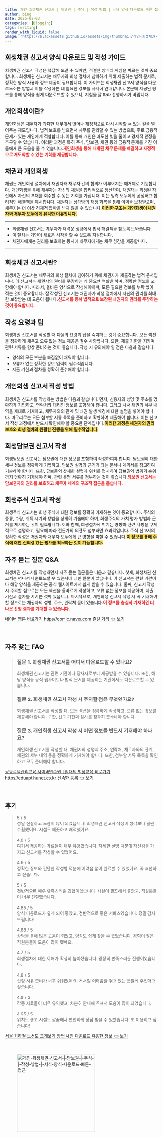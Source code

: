 ```yaml
---
title: 개인 회생채권 신고서 | 담보권 | 주식 | 작성 방법 | 서식 양식 다운로드 빠른 접근
author: bing
date: 2025-02-03
categories: [Blogging]
tags: [writing]
render_with_liquid: false
image: 'https://blackassets.github.io/assets/img/thumbnail/개인-회생채권-신고서-|-담보권-|-주식-|-작성-방법-|-서식-양식-다운로드-빠른-접근.webp'
---
```



<h2 id='회생채권신고서양식다운로드가이드'>회생채권 신고서 양식 다운로드 및 작성 가이드</h2>

<p>회생채권 신고서 작성은 복잡해 보일 수 있지만, 적절한 양식과 지침을 따르는 것이 중요합니다. 회생채권 신고서는 채무자의 회생 절차에 참여하기 위해 제출하는 법적 문서로, 정확한 양식 사용과 정보 제공이 필요합니다. 이 가이드는 회생채권 신고서 양식을 다운로드하는 방법과 이를 작성하는 데 필요한 정보를 자세히 안내합니다. 본문에 제공된 링크를 통해 양식을 쉽게 다운로드할 수 있으니, 지침을 잘 따라 진행하시기 바랍니다.</p>

<h2 id='개인회생의필요성'>개인회생이란?</h2>

<p>개인회생은 채무자가 과다한 채무에서 벗어나 재정적으로 다시 시작할 수 있는 길을 열어주는 제도입니다. 법적 보호를 받으면서 채무를 관리할 수 있는 방법으로, 주로 금융적 문제가 있는 개인에게 적합합니다. 이를 통해 개인은 과도한 빚을 줄이고 경제적 안정을 추구할 수 있습니다. 이러한 과정은 특히 주식, 담보권, 채권 등의 금융적 문제를 가진 이들에게 큰 도움을 줄 수 있습니다.<b><span style="color: #ee2323;">개인회생을 통해 내재된 채무 문제를 해결하고 재정적으로 재도약할 수 있는 기회를 제공합니다.</span></b></p>

<h2 id='채권의역할'>채권과 개인회생</h2>

<p>채권은 개인회생 절차에서 채권자와 채무자 간의 합의가 이루어지는 매개체로 기능합니다. 개인회생을 통해 채무자는 자신의 채권을 합리적으로 정산하며, 채권자는 회생된 자산에서 자신의 부채를 회수할 수 있는 기회를 가집니다. 이는 양측 모두에게 공정하고 합리적인 해결책을 제시합니다. 채권자는 상대방의 재정 회복을 통해 이익을 보장받으며, 채무자는 더 이상 경제적 압박을 받지 않을 수 있습니다.<b><span style="background-color: #ffe066;">이러한 구조는 개인회생이 채권자와 채무자 모두에게 유익한 이유입니다.</span></b></p>

<hr />

<ul>
    <li>회생채권 신고서는 채무자가 어려운 상황에서 법적 해결책을 찾도록 도와줍니다.</li>
    <li>이 절차는 개인이 새로운 시작을 할 수 있도록 지원합니다.</li>
    <li>채권자에게는 권리를 보호하는 동시에 채무자에게는 채무 경감을 제공합니다.</li>
</ul>

<hr />

<h2 id='회생채권신고서작성법'>회생채권 신고서란?</h2>

<p>회생채권 신고서는 채무자의 회생 절차에 참여하기 위해 채권자가 제출하는 법적 문서입니다. 이 신고서는 채권자의 권리를 주장하는 데 중요한 역할을 하며, 정확한 정보를 포함해야 합니다. 따라서, 올바른 양식으로 작성해야하며, 모든 필요한 정보를 누락 없이 적는 것이 중요합니다. 잘 작성된 신고서는 채권자가 회생 절차에서 자신의 권리를 최대한 보장받는 데 도움이 됩니다.<b><span style="color: #ee2323;">신고서를 통해 법적으로 보장된 채권자의 권리를 주장하는 것이 중요합니다.</span></b></p>

<h2 id='신고서작성요령'>작성 요령과 팁</h2>

<p>회생채권 신고서를 작성할 때 다음의 요령과 팁을 숙지하는 것이 중요합니다. 모든 섹션을 정확하게 채우고 오류 없는 정보 제공은 필수 사항입니다. 또한, 제출 기한을 지키며 관련 서류를 항상 준비하는 것이 좋습니다. 작성 시 유의해야 할 점은 다음과 같습니다:</p>

<ul>
    <li>양식의 모든 부분을 빠짐없이 채워야 합니다.</li>
    <li>오류가 없는 정확한 정보 입력이 필수적입니다.</li>
    <li>제출 기한과 절차를 정확히 준수해야 합니다.</li>
</ul>

<h2 id='작성방법'>개인회생 신고서 작성 방법</h2>

<p>회생채권 신고서를 작성하는 방법은 다음과 같습니다. 먼저, 신용자의 성명 및 주소를 명확하게 기입하고, 연락처와 대리인 정보를 포함해야 합니다. 그러고 나서 채권의 세부 내역을 제대로 기재하고, 채무자와의 관계 및 채권 발생 배경에 대한 설명을 넣어야 합니다. 마무리로는 모든 첨부할 서류 목록을 준비하고 확인하여 제출해야 합니다. 이는 신고서 작성 과정에서 반드시 확인해야 할 중요한 단계입니다.<b><span style="background-color: #ffe066;">이러한 과정은 채권자의 권리 보호와 회생 절차의 원활한 진행을 위해 필수적입니다.</span></b></p>

<h2 id='회생담보권신고서작성'>회생담보권 신고서 작성</h2>

<p>회생담보권 신고서는 담보권에 대한 정보를 포함하여 작성하여야 합니다. 담보권에 대한 세부 정보를 정확하게 기입하고, 담보권 설정의 근거가 되는 문서나 계약서를 참고하여 기술해야 합니다. 또한, 담보물의 상세한 설명과 위치를 명시하여 담보권의 범위와 순위까지 명확히 기재해야 하며, 관련 증명 서류를 첨부하는 것이 좋습니다.<b><span style="color: #ee2323;">담보권 신고서는 담보권자의 권리를 보호하고 채무자 세계의 구조적 접근을 돕습니다.</span></b></p>

<h2 id='회생주식신고서작성'>회생주식 신고서 작성</h2>

<p>회생주식 신고서는 회생 주식에 대한 정보를 정확히 기재하는 것이 중요합니다. 주식의 종류, 수량, 취득 시기와 방법을 상세히 기술해야 하며, 회생주식의 가치 평가 방법과 근거를 제시하는 것이 필요합니다. 이와 함께, 회생절차에 미치는 영향과 관련 사항을 구체적으로 설명하고, 필요에 따라 전문가의 의견도 첨부하면 효과적입니다. 주식 신고서의 정확한 작성은 채권자와 채무자 모두에게 큰 영향을 미칠 수 있습니다.<b><span style="background-color: #ffe066;">이 정보를 통해 주식에 대한 신뢰성 있는 평가를 확보하는 것이 가능합니다.</span></b></p>

<h2 id='자주묻는질문'>자주 묻는 질문 Q&A</h2>

<p>회생채권 신고서를 작성하면서 자주 묻는 질문들은 다음과 같습니다. 첫째, 회생채권 신고서는 어디서 다운로드할 수 있는지에 대한 질문이 있습니다. 이 신고서는 관련 기관이나 해당 양식을 제공하는 공식 웹사이트에서 쉽게 받을 수 있습니다. 둘째, 신고서 작성 시 주의할 점으로는 모든 섹션을 올바르게 작성하고, 오류 없는 정보를 제공하며, 제출 기한과 절차를 지키는 것이 있습니다. 마지막으로, 개인회생 신고서 작성 시 꼭 기재해야 할 정보로는 채권자의 성명, 주소, 연락처 등이 있습니다.<b><span style="color: #ee2323;">이 정보를 충실히 기재하면 더 나은 신청 결과를 기대할 수 있습니다.</span></b></p>


<p><a class="click-button" title="네이버 웹툰 바로가기 https//comic.naver.com 즐길 거리" href="https://blackassets.github.io/posts/%EB%84%A4%EC%9D%B4%EB%B2%84-%EC%9B%B9%ED%88%B0-%EB%B0%94%EB%A1%9C%EA%B0%80%EA%B8%B0-httpscomic.naver.com-%EC%A6%90%EA%B8%B8-%EA%B1%B0%EB%A6%AC/" rel="dofollow">네이버 웹툰 바로가기 https//comic.naver.com 즐길 거리 👈 보기</a></p><br>
<h2 id='자주_찾는_FAQ'>자주 찾는 FAQ</h2>
<div itemscope="" itemtype="https://schema.org/FAQPage">
<blockquote>
<div itemscope="" itemprop="mainEntity" itemtype="https://schema.org/Question">
<h3 itemprop="name">질문 1. 회생채권 신고서를 어디서 다운로드할 수 있나요?</h3>
<div itemscope="" itemprop="acceptedAnswer" itemtype="https://schema.org/Answer">
<span itemprop="text">
<p>회생채권 신고서는 관련 기관이나 당사자로부터 제공받을 수 있습니다. 또한, 해당 양식을 공식 웹사이트나 법적 문서를 제공하는 기관에서도 다운로드할 수 있습니다.</p>
</span>
</div>
</div>
<div itemscope="" itemprop="mainEntity" itemtype="https://schema.org/Question">
<h3 itemprop="name">질문 2. 회생채권 신고서 작성 시 주의할 점은 무엇인가요?</h3>
<div itemscope="" itemprop="acceptedAnswer" itemtype="https://schema.org/Answer">
<span itemprop="text">
<p>회생채권 신고서를 작성할 때, 모든 섹션을 정확하게 작성하고, 오류 없는 정보를 제공해야 합니다. 또한, 신고 기한과 절차를 정확히 준수해야 합니다.</p>
</span>
</div>
</div>
<div itemscope="" itemprop="mainEntity" itemtype="https://schema.org/Question">
<h3 itemprop="name">질문 3. 개인회생 신고서 작성 시 어떤 정보를 반드시 기재해야 하나요?</h3>
<div itemscope="" itemprop="acceptedAnswer" itemtype="https://schema.org/Answer">
<span itemprop="text">
<p>개인회생 신고서를 작성할 때, 채권자의 성명과 주소, 연락처, 채무자와의 관계, 채권의 세부 내역 등을 정확하게 기재해야 합니다. 또한, 첨부할 서류 목록을 확인하고 모두 준비해야 합니다.</p>
</span>
</div>
</div>
</blockquote>
</div>
<p><a class="click-button" title="공동주택관리교육 사이버연수원ㅣ입대의 법정교육 바로가기 https//eduapt.hunet.co.kr 신속한 등록" href="https://blackassets.github.io/posts/%EA%B3%B5%EB%8F%99%EC%A3%BC%ED%83%9D%EA%B4%80%EB%A6%AC%EA%B5%90%EC%9C%A1-%EC%82%AC%EC%9D%B4%EB%B2%84%EC%97%B0%EC%88%98%EC%9B%90%E3%85%A3%EC%9E%85%EB%8C%80%EC%9D%98-%EB%B2%95%EC%A0%95%EA%B5%90%EC%9C%A1-%EB%B0%94%EB%A1%9C%EA%B0%80%EA%B8%B0-httpseduapt.hunet.co.kr-%EC%8B%A0%EC%86%8D%ED%95%9C-%EB%93%B1%EB%A1%9D/" rel="dofollow">공동주택관리교육 사이버연수원ㅣ입대의 법정교육 바로가기 https//eduapt.hunet.co.kr 신속한 등록 👈 보기</a></p><br>
<h2 id='후기'>후기</h2>
<div itemscope itemtype="https://schema.org/Product">
  <blockquote>
  <div itemprop="review" itemscope itemtype="https://schema.org/Review">
      <div itemprop="reviewRating" itemscope itemtype="https://schema.org/Rating"> <span itemprop="ratingValue">5</span> / <span itemprop="bestRating">5</span> </div>
      <span itemprop="reviewBody">정말 친절하고 도움이 많이 되었습니다! 회생채권 신고서 작성이 생각보다 훨씬 수월했어요. 시설도 깨끗하고 쾌적했어요.</span>
  </div>
  <br>
  <div itemprop="review" itemscope itemtype="https://schema.org/Review">
      <div itemprop="reviewRating" itemscope itemtype="https://schema.org/Rating"> <span itemprop="ratingValue">4.8</span> / <span itemprop="bestRating">5</span> </div>
      <span itemprop="reviewBody">여기서 제공하는 자료들이 매우 유용했습니다. 자세한 설명 덕분에 자신감을 가지고 신고서를 작성할 수 있었어요.</span>
  </div>
  <br>
  <div itemprop="review" itemscope itemtype="https://schema.org/Review">
      <div itemprop="reviewRating" itemscope itemtype="https://schema.org/Rating"> <span itemprop="ratingValue">4.9</span> / <span itemprop="bestRating">5</span> </div>
      <span itemprop="reviewBody">정확한 정보와 간단한 작성법 덕분에 어려움 없이 완료할 수 있었어요. 꼭 추천하고 싶습니다.</span>
  </div>
  <br>
  <div itemprop="review" itemscope itemtype="https://schema.org/Review">
      <div itemprop="reviewRating" itemscope itemtype="https://schema.org/Rating"> <span itemprop="ratingValue">5</span> / <span itemprop="bestRating">5</span> </div>
      <span itemprop="reviewBody">전반적으로 매우 만족스러운 경험이었습니다. 시설이 깔끔해서 좋았고, 직원분들이 너무 친절했습니다.</span>
  </div>
  <br>
  <div itemprop="review" itemscope itemtype="https://schema.org/Review">
      <div itemprop="reviewRating" itemscope itemtype="https://schema.org/Rating"> <span itemprop="ratingValue">4.85</span> / <span itemprop="bestRating">5</span> </div>
      <span itemprop="reviewBody">양식 다운로드가 쉽게 되어 좋았고, 전반적으로 좋은 서비스였습니다. 정말 감사드립니다!</span>
  </div>
  <br>
  <div itemprop="review" itemscope itemtype="https://schema.org/Review">
      <div itemprop="reviewRating" itemscope itemtype="https://schema.org/Rating"> <span itemprop="ratingValue">4.88</span> / <span itemprop="bestRating">5</span> </div>
      <span itemprop="reviewBody">상담을 통해 많은 도움이 되었고, 양식도 쉽게 찾을 수 있었습니다. 경험이 많은 직원분들이 도움이 많이 됐어요.</span>
  </div>
  <br>
  <div itemprop="review" itemscope itemtype="https://schema.org/Review">
      <div itemprop="reviewRating" itemscope itemtype="https://schema.org/Rating"> <span itemprop="ratingValue">4.7</span> / <span itemprop="bestRating">5</span> </div>
      <span itemprop="reviewBody">회생절차에 대한 이해가 확실히 높아졌습니다. 굉장히 만족스러운 진행이었습니다.</span>
  </div>
  <br>
  <div itemprop="review" itemscope itemtype="https://schema.org/Review">
      <div itemprop="reviewRating" itemscope itemtype="https://schema.org/Rating"> <span itemprop="ratingValue">4.8</span> / <span itemprop="bestRating">5</span> </div>
      <span itemprop="reviewBody">신청 서류 준비가 너무 쉬워졌어요. 저처럼 어려움을 겪고 있는 분들께 추천하고 싶습니다.</span>
  </div>
  <br>
  <div itemprop="review" itemscope itemtype="https://schema.org/Review">
      <div itemprop="reviewRating" itemscope itemtype="https://schema.org/Rating"> <span itemprop="ratingValue">4.9</span> / <span itemprop="bestRating">5</span> </div>
      <span itemprop="reviewBody">각종 자료들이 너무 유익했고, 차분히 안내해 주셔서 도움이 많이 되었습니다.</span>
  </div>
  <br>
  <div itemprop="review" itemscope itemtype="https://schema.org/Review">
      <div itemprop="reviewRating" itemscope itemtype="https://schema.org/Rating"> <span itemprop="ratingValue">4.95</span> / <span itemprop="bestRating">5</span> </div>
      <span itemprop="reviewBody">위치도 좋고 시설도 깔끔해서 편안하게 상담 받을 수 있었습니다. 또 이용하고 싶습니다!</span>
  </div>
  </blockquote>
</div>
<p><a class="click-button" title="서울 지하철 노선도 크게보기 방법 사진 다운로드 유용한 정보" href="https://blackassets.github.io/posts/%EC%84%9C%EC%9A%B8-%EC%A7%80%ED%95%98%EC%B2%A0-%EB%85%B8%EC%84%A0%EB%8F%84-%ED%81%AC%EA%B2%8C%EB%B3%B4%EA%B8%B0-%EB%B0%A9%EB%B2%95-%EC%82%AC%EC%A7%84-%EB%8B%A4%EC%9A%B4%EB%A1%9C%EB%93%9C-%EC%9C%A0%EC%9A%A9%ED%95%9C-%EC%A0%95%EB%B3%B4/" rel="dofollow">서울 지하철 노선도 크게보기 방법 사진 다운로드 유용한 정보 👈 보기</a></p><br>
<figure class="image"><img src="https://blackassets.github.io/assets/img/thumbnail/개인-회생채권-신고서-|-담보권-|-주식-|-작성-방법-|-서식-양식-다운로드-빠른-접근.webp" alt="개인-회생채권-신고서-|-담보권-|-주식-|-작성-방법-|-서식-양식-다운로드-빠른-접근" width="256" height="256"></figure>